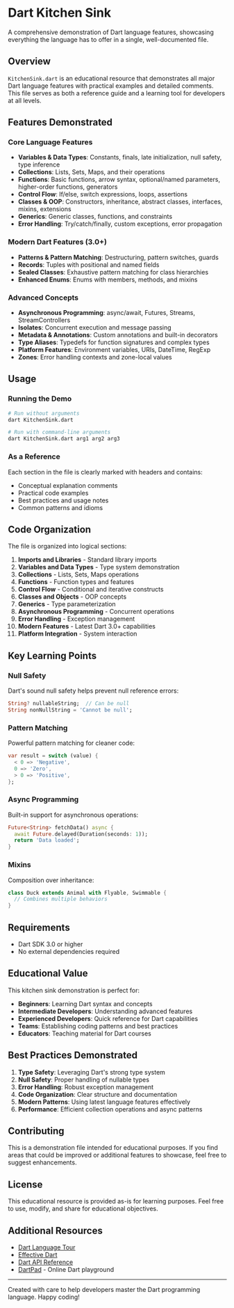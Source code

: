 # Dart Kitchen Sink

A comprehensive demonstration of Dart language features, showcasing everything the language has to offer in a single, well-documented file.

## Overview

`KitchenSink.dart` is an educational resource that demonstrates all major Dart language features with practical examples and detailed comments. This file serves as both a reference guide and a learning tool for developers at all levels.

## Features Demonstrated

### Core Language Features
- **Variables & Data Types**: Constants, finals, late initialization, null safety, type inference
- **Collections**: Lists, Sets, Maps, and their operations
- **Functions**: Basic functions, arrow syntax, optional/named parameters, higher-order functions, generators
- **Control Flow**: If/else, switch expressions, loops, assertions
- **Classes & OOP**: Constructors, inheritance, abstract classes, interfaces, mixins, extensions
- **Generics**: Generic classes, functions, and constraints
- **Error Handling**: Try/catch/finally, custom exceptions, error propagation

### Modern Dart Features (3.0+)
- **Patterns & Pattern Matching**: Destructuring, pattern switches, guards
- **Records**: Tuples with positional and named fields
- **Sealed Classes**: Exhaustive pattern matching for class hierarchies
- **Enhanced Enums**: Enums with members, methods, and mixins

### Advanced Concepts
- **Asynchronous Programming**: async/await, Futures, Streams, StreamControllers
- **Isolates**: Concurrent execution and message passing
- **Metadata & Annotations**: Custom annotations and built-in decorators
- **Type Aliases**: Typedefs for function signatures and complex types
- **Platform Features**: Environment variables, URIs, DateTime, RegExp
- **Zones**: Error handling contexts and zone-local values

## Usage

### Running the Demo

```bash
# Run without arguments
dart KitchenSink.dart

# Run with command-line arguments
dart KitchenSink.dart arg1 arg2 arg3
```

### As a Reference

Each section in the file is clearly marked with headers and contains:
- Conceptual explanation comments
- Practical code examples
- Best practices and usage notes
- Common patterns and idioms

## Code Organization

The file is organized into logical sections:

1. **Imports and Libraries** - Standard library imports
2. **Variables and Data Types** - Type system demonstration
3. **Collections** - Lists, Sets, Maps operations
4. **Functions** - Function types and features
5. **Control Flow** - Conditional and iterative constructs
6. **Classes and Objects** - OOP concepts
7. **Generics** - Type parameterization
8. **Asynchronous Programming** - Concurrent operations
9. **Error Handling** - Exception management
10. **Modern Features** - Latest Dart 3.0+ capabilities
11. **Platform Integration** - System interaction

## Key Learning Points

### Null Safety
Dart's sound null safety helps prevent null reference errors:
```dart
String? nullableString;  // Can be null
String nonNullString = 'Cannot be null';
```

### Pattern Matching
Powerful pattern matching for cleaner code:
```dart
var result = switch (value) {
  < 0 => 'Negative',
  0 => 'Zero',
  > 0 => 'Positive',
};
```

### Async Programming
Built-in support for asynchronous operations:
```dart
Future<String> fetchData() async {
  await Future.delayed(Duration(seconds: 1));
  return 'Data loaded';
}
```

### Mixins
Composition over inheritance:
```dart
class Duck extends Animal with Flyable, Swimmable {
  // Combines multiple behaviors
}
```

## Requirements

- Dart SDK 3.0 or higher
- No external dependencies required

## Educational Value

This kitchen sink demonstration is perfect for:
- **Beginners**: Learning Dart syntax and concepts
- **Intermediate Developers**: Understanding advanced features
- **Experienced Developers**: Quick reference for Dart capabilities
- **Teams**: Establishing coding patterns and best practices
- **Educators**: Teaching material for Dart courses

## Best Practices Demonstrated

1. **Type Safety**: Leveraging Dart's strong type system
2. **Null Safety**: Proper handling of nullable types
3. **Error Handling**: Robust exception management
4. **Code Organization**: Clear structure and documentation
5. **Modern Patterns**: Using latest language features effectively
6. **Performance**: Efficient collection operations and async patterns

## Contributing

This is a demonstration file intended for educational purposes. If you find areas that could be improved or additional features to showcase, feel free to suggest enhancements.

## License

This educational resource is provided as-is for learning purposes. Feel free to use, modify, and share for educational objectives.

## Additional Resources

- [Dart Language Tour](https://dart.dev/guides/language/language-tour)
- [Effective Dart](https://dart.dev/guides/language/effective-dart)
- [Dart API Reference](https://api.dart.dev/)
- [DartPad](https://dartpad.dev/) - Online Dart playground

---

Created with care to help developers master the Dart programming language. Happy coding!